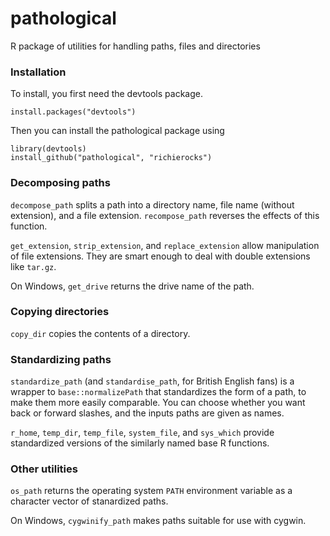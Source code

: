 pathological
============

R package of utilities for handling paths, files and directories

### Installation

To install, you first need the devtools package.

```{r}
install.packages("devtools")
```

Then you can install the pathological package using

```{r}
library(devtools)
install_github("pathological", "richierocks")
```

### Decomposing paths

`decompose_path` splits a path into a directory name, file name (without 
extension), and a file extension. `recompose_path` reverses the effects of
this function.

`get_extension`, `strip_extension`, and `replace_extension` allow manipulation
of file extensions.  They are smart enough to deal with double extensions like
`tar.gz`.

On Windows, `get_drive` returns the drive name of the path.

### Copying directories

`copy_dir` copies the contents of a directory.

### Standardizing paths

`standardize_path` (and `standardise_path`, for British English fans) is a 
wrapper to `base::normalizePath` that standardizes the form of a path, to make
them more easily comparable.  You can choose whether you want back or forward 
slashes, and the inputs paths are given as names.

`r_home`, `temp_dir`, `temp_file`, `system_file`, and `sys_which` provide 
standardized versions of the similarly named base R functions.

### Other utilities

`os_path` returns the operating system `PATH` environment variable as a 
character vector of stanardized paths.

On Windows, `cygwinify_path` makes paths suitable for use with cygwin.

